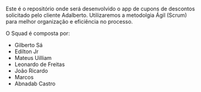 Este é o repositório onde será desenvolvido o app de cupons de descontos solicitado pelo cliente Adalberto.
Utilizaremos a metodolgia Ágil (Scrum) para melhor organização e eficiência no processo.

O Squad é composta por:

-   Gilberto Sá
-   Edilton Jr
-   Mateus Uilliam
-   Leonardo de Freitas
-   João Ricardo
-   Marcos
-   Abnadab Castro